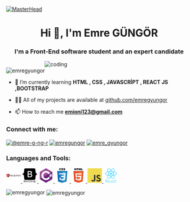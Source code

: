 [![MasterHead](https://i.pinimg.com/originals/cd/59/d6/cd59d626dc86397fe45080e6e9c7027d.gif)](https://rishavchanda.io)

<h1 align="center">Hi 👋, I'm Emre GÜNGÖR</h1>
<h3 align="center">I'm a Front-End software student and an expert candidate</h3>
<img align = "right" alt = "coding" width = "400" src = "https://i.pinimg.com/originals/e4/26/70/e426702edf874b181aced1e2fa5c6cde.gif">

<p align="left"> <img src="https://komarev.com/ghpvc/?username=emregyungor&label=Profile%20views&color=0e75b6&style=flat" alt="emregyungor" /> </p>

- 🌱 I’m currently learning **HTML , CSS , JAVASCRİPT , REACT JS ,BOOTSTRAP**

- 👨‍💻 All of my projects are available at [github.com/emregyungor](github.com/emregyungor)

- 📫 How to reach me **emioni123@gmail.com**

<h3 align="left">Connect with me:</h3>
<p align="left">
<a href="https://codepen.io/@emre-g-ng-r" target="blank"><img align="center" src="https://raw.githubusercontent.com/rahuldkjain/github-profile-readme-generator/master/src/images/icons/Social/codepen.svg" alt="@emre-g-ng-r" height="30" width="40" /></a>
<a href="https://fb.com/emregungor" target="blank"><img align="center" src="https://raw.githubusercontent.com/rahuldkjain/github-profile-readme-generator/master/src/images/icons/Social/facebook.svg" alt="emregungor" height="30" width="40" /></a>
<a href="https://instagram.com/emre_gyungor" target="blank"><img align="center" src="https://raw.githubusercontent.com/rahuldkjain/github-profile-readme-generator/master/src/images/icons/Social/instagram.svg" alt="emre_gyungor" height="30" width="40" /></a>
</p>

<h3 align="left">Languages and Tools:</h3>
<p align="left"> <a href="https://angular.io" target="_blank" rel="noreferrer"> <img src="https://raw.githubusercontent.com/devicons/devicon/master/icons/angularjs/angularjs-original-wordmark.svg" alt="angularjs" width="40" height="40"/> </a> <a href="https://getbootstrap.com" target="_blank" rel="noreferrer"> <img src="https://raw.githubusercontent.com/devicons/devicon/master/icons/bootstrap/bootstrap-plain-wordmark.svg" alt="bootstrap" width="40" height="40"/> </a> <a href="https://www.w3schools.com/cs/" target="_blank" rel="noreferrer"> <img src="https://raw.githubusercontent.com/devicons/devicon/master/icons/csharp/csharp-original.svg" alt="csharp" width="40" height="40"/> </a> <a href="https://www.w3schools.com/css/" target="_blank" rel="noreferrer"> <img src="https://raw.githubusercontent.com/devicons/devicon/master/icons/css3/css3-original-wordmark.svg" alt="css3" width="40" height="40"/> </a> <a href="https://www.w3.org/html/" target="_blank" rel="noreferrer"> <img src="https://raw.githubusercontent.com/devicons/devicon/master/icons/html5/html5-original-wordmark.svg" alt="html5" width="40" height="40"/> </a> <a href="https://developer.mozilla.org/en-US/docs/Web/JavaScript" target="_blank" rel="noreferrer"> <img src="https://raw.githubusercontent.com/devicons/devicon/master/icons/javascript/javascript-original.svg" alt="javascript" width="40" height="40"/> </a> <a href="https://reactjs.org/" target="_blank" rel="noreferrer"> <img src="https://raw.githubusercontent.com/devicons/devicon/master/icons/react/react-original-wordmark.svg" alt="react" width="40" height="40"/> </a> </p>

<p><img align="left" src="https://github-readme-stats.vercel.app/api/top-langs?username=emregyungor&show_icons=true&locale=en&layout=compact" alt="emregyungor" /></p>

<p>&nbsp;<img align="center" src="https://github-readme-stats.vercel.app/api?username=emregyungor&show_icons=true&locale=en" alt="emregyungor" /></p>
